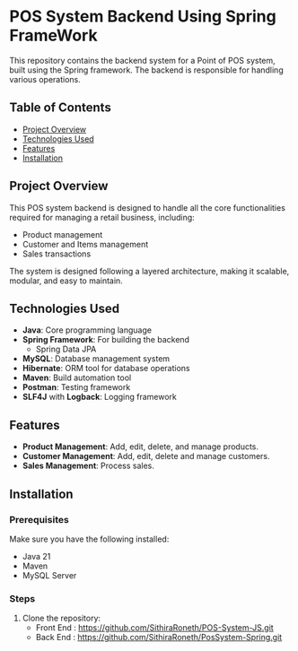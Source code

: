 # POS System Backend Using Spring FrameWork

This repository contains the backend system for a Point of POS system, built using the Spring framework. The backend is responsible for handling various operations.

## Table of Contents

- [Project Overview](#project-overview)
- [Technologies Used](#technologies-used)
- [Features](#features)
- [Installation](#installation)

## Project Overview

This POS system backend is designed to handle all the core functionalities required for managing a retail business, including:

- Product management
- Customer and Items management
- Sales transactions

The system is designed following a layered architecture, making it scalable, modular, and easy to maintain.

## Technologies Used

- **Java**: Core programming language
- **Spring Framework**: For building the backend
  - Spring Data JPA
- **MySQL**: Database management system
- **Hibernate**: ORM tool for database operations
- **Maven**: Build automation tool
- **Postman**: Testing framework
- **SLF4J** with **Logback**: Logging framework

## Features

- **Product Management**: Add, edit, delete, and manage products.
- **Customer Management**: Add, edit, delete and manage customers.
- **Sales Management**: Process sales.

## Installation

### Prerequisites

Make sure you have the following installed:

- Java 21
- Maven
- MySQL Server

### Steps

1. Clone the repository:
   - Front End : https://github.com/SithiraRoneth/POS-System-JS.git
   - Back End : https://github.com/SithiraRoneth/PosSystem-Spring.git
